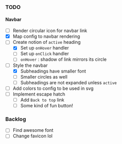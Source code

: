 ### TODO

#### Navbar

- [ ] Render circular icon for navbar link
- [x] Map config to navbar rendering
- [ ] Create notion of `active` heading
  - [x] Set up `onHover` handler
  - [ ] Set up `onClick` handler
  - [ ] `onHover` : shadow of link mirrors its circle
- [ ] Style the navbar
  - [x] Subheadings have smaller font
  - [ ] Smaller circles as well
  - [ ] Subheadings are not expanded unless `active`
- [ ] Add colors to config to be used in svg
- [ ] Implement escape hatch
  - [ ] Add `Back to top` link
  - [ ] Some kind of fun button!

### Backlog

- [ ] Find awesome font
- [ ] Change favicon lol
